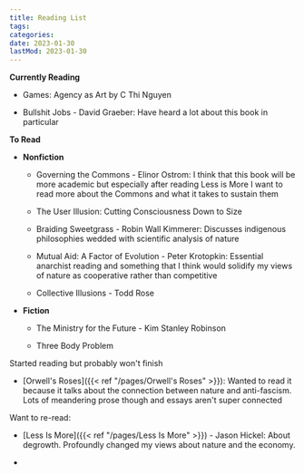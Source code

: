 ```yaml
---
title: Reading List
tags:
categories:
date: 2023-01-30
lastMod: 2023-01-30
---
```

**Currently Reading**

  + Games: Agency as Art by C Thi Nguyen

  + Bullshit Jobs - David Graeber: Have heard a lot about this book in particular

**To Read**

  + **Nonfiction**

    + Governing the Commons - Elinor Ostrom: I think that this book will be more academic but especially after reading Less is More I want to read more about the Commons and what it takes to sustain them

    + The User Illusion: Cutting Consciousness Down to Size

    + Braiding Sweetgrass - Robin Wall Kimmerer: Discusses indigenous philosophies wedded with scientific analysis of nature

    + Mutual Aid: A Factor of Evolution - Peter Krotopkin: Essential anarchist reading and something that I think would solidify my views of nature as cooperative rather than competitive

    + Collective Illusions - Todd Rose

  + **Fiction**

    + The Ministry for the Future - Kim Stanley Robinson

    + Three Body Problem



Started reading but probably won't finish

  + [Orwell's Roses]({{< ref "/pages/Orwell's Roses" >}}): Wanted to read it because it talks about the connection between nature and anti-fascism. Lots of meandering prose though and essays aren't super connected

Want to re-read:

  + [Less Is More]({{< ref "/pages/Less Is More" >}}) - Jason Hickel: About degrowth. Profoundly changed my views about nature and the economy.

  + 

